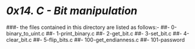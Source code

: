 # ***0x14. C - Bit manipulation***

###- the files contained in this directory are listed as follows:-
##-  0-binary_to_uint.c
##- 1-print_binary.c
##- 2-get_bit.c
##- 3-set_bit.c
##- 4-clear_bit.c
##- 5-flip_bits.c
##- 100-get_endianness.c
##- 101-password
